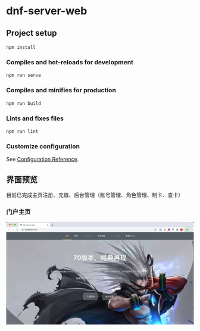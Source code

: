 # dnf-server-web

## Project setup
```
npm install
```

### Compiles and hot-reloads for development
```
npm run serve
```

### Compiles and minifies for production
```
npm run build
```

### Lints and fixes files
```
npm run lint
```

### Customize configuration
See [Configuration Reference](https://cli.vuejs.org/config/).


## 界面预览
目前已完成主页注册、充值、后台管理（账号管理、角色管理、制卡、查卡）

### 门户主页
![home](https://github.com/onlyGuo/dnf-server-web-public/blob/main/doc/1_home.jpg?raw=true)
